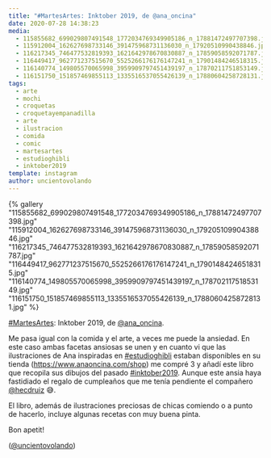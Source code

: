 ```yaml
---
title: "#MartesArtes: Inktober 2019, de @ana_oncina"
date: 2020-07-28 14:38:23
media: 
  - 115855682_699029807491548_1772034769349905186_n_17881472497707398.jpg
  - 115912004_162627698733146_391475968731136030_n_17920510990438846.jpg
  - 116217345_746477532819393_1621642978670830887_n_17859058592071787.jpg
  - 116449417_962771237515670_5525266176176147241_n_17901484246518315.jpg
  - 116140774_149805570065998_3959909797451439197_n_17870211751853149.jpg
  - 116151750_151857469855113_1335516537055426139_n_17880604258728131.jpg
tags: 
  - arte
  - mochi
  - croquetas
  - croquetayempanadilla
  - arte
  - ilustracion
  - comida
  - comic
  - martesartes
  - estudioghibli
  - inktober2019
template: instagram
author: uncientovolando
---
```


{% gallery "115855682_699029807491548_1772034769349905186_n_17881472497707398.jpg" "115912004_162627698733146_391475968731136030_n_17920510990438846.jpg" "116217345_746477532819393_1621642978670830887_n_17859058592071787.jpg" "116449417_962771237515670_5525266176176147241_n_17901484246518315.jpg" "116140774_149805570065998_3959909797451439197_n_17870211751853149.jpg" "116151750_151857469855113_1335516537055426139_n_17880604258728131.jpg" %}

[#MartesArtes](/etiquetas/martesartes): Inktober 2019, de [@ana_oncina](https://instagram.com/ana_oncina).

Me pasa igual con la comida y el arte, a veces me puede la ansiedad. En este caso ambas facetas ansiosas se unen y en cuanto vi que las ilustraciones de Ana inspiradas en [#estudioghibli](/etiquetas/estudioghibli) estaban disponibles en su tienda (<https://www.anaoncina.com/shop>) me compré 3 y añadí este libro que recopila sus dibujos del pasado [#inktober2019](/etiquetas/inktober2019). Aunque este ansia haya fastidiado el regalo de cumpleaños que me tenía pendiente el compañero [@hecdruiz](https://instagram.com/hecdruiz) 😅.

El libro, además de ilustraciones preciosas de chicas comiendo o a punto de hacerlo, incluye algunas recetas con muy buena pinta.

Bon apetit!

([@uncientovolando](https://instagram.com/uncientovolando))
